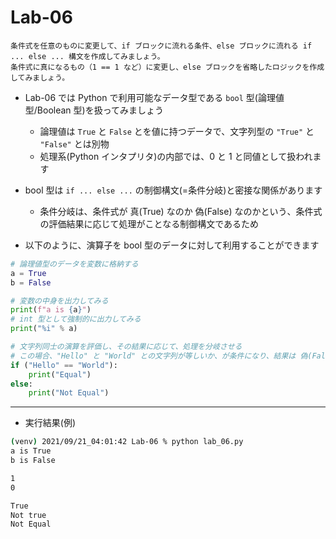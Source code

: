 # Lab-06

```text
条件式を任意のものに変更して、if ブロックに流れる条件、else ブロックに流れる if ... else ... 構文を作成してみましょう。
条件式に真になるもの（1 == 1 など）に変更し、else ブロックを省略したロジックを作成してみましょう。
```

- Lab-06 では Python で利用可能なデータ型である `bool` 型(論理値型/Boolean 型)を扱ってみましょう
  - 論理値は `True` と `False` とを値に持つデータで、文字列型の `"True"` と `"False"` とは別物
  - 処理系(Python インタプリタ)の内部では、0 と 1 と同値として扱われます

- bool 型は `if ... else ...` の制御構文(=条件分岐)と密接な関係があります
  - 条件分岐は、条件式が 真(True) なのか 偽(False) なのかという、条件式の評価結果に応じて処理がことなる制御構文であるため

- 以下のように、演算子を bool 型のデータに対して利用することができます

```python
# 論理値型のデータを変数に格納する
a = True
b = False

# 変数の中身を出力してみる
print(f"a is {a}")
# int 型として強制的に出力してみる
print("%i" % a)

# 文字列同士の演算を評価し、その結果に応じて、処理を分岐させる
# この場合、"Hello" と "World" との文字列が等しいか、が条件になり、結果は 偽(False) となるため、print("Not Equal") が出力される
if ("Hello" == "World"):
    print("Equal")
else:
    print("Not Equal")
```

***

- 実行結果(例)

```bash
(venv) 2021/09/21_04:01:42 Lab-06 % python lab_06.py 
a is True
b is False

1
0

True
Not true
Not Equal
```
